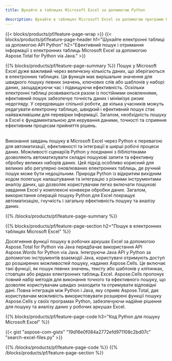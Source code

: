 ```yaml
---
title: Шукайте в таблицях Microsoft Excel за допомогою Python  

description: Шукайте в таблицях Microsoft Excel за допомогою програми Python. Шукайте аркуші онлайн за допомогою програми.
---
```


{{< blocks/products/pf/feature-page-wrap >}}
{{< blocks/products/pf/feature-page-header h1="Шукайте електронні таблиці за допомогою API Python" h2="Ефективний пошук і отримання інформації з електронних таблиць Microsoft Excel за допомогою Aspose.Total for Python via Java." >}}

{{% blocks/products/pf/feature-page-summary %}}
Пошук у Microsoft Excel дуже важливий через величезну кількість даних, що зберігаються в електронних таблицях.  Ця функція має вирішальне значення для швидкого пошуку певних значень, ключових слів або шаблонів у наборі даних, заощаджуючи час і підвищуючи ефективність.  Оскільки електронні таблиці розвиваються разом із постійними оновленнями, ефективний пошук забезпечує точність даних і мінімізує ризик недогляду.  У середовищах спільної роботи, де кілька учасників можуть редагувати електронну таблицю, швидкий і ефективний пошук стає найважливішим для перевірки інформації.  Загалом, необхідність пошуку в Excel є фундаментальною для керування даними, точності та сприяння ефективним процесам прийняття рішень.<br /><br />

Виконання завдань пошуку в Microsoft Excel через Python є перевагою для автоматизації, ефективності та інтеграції в ширші робочі процеси даних.  Можливості сценаріїв Python у поєднанні з бібліотеками дозволяють автоматизувати складні пошукові запити та ефективну обробку великих наборів даних.  Цей підхід особливо корисний для великих або регулярно оновлюваних електронних таблиць, де ручний пошук може бути недоцільним.  Природа Python із відкритим вихідним кодом полегшує налаштування та інтеграцію з різними інструментами аналізу даних, що дозволяє користувачам легко включати пошукові завдання Excel у комплексні конвеєри обробки даних.  Загалом, використання операцій пошуку Python для Excel покращує автоматизацію, гнучкість і загальну ефективність пошуку та аналізу даних.

{{% /blocks/products/pf/feature-page-summary  %}}

{{% blocks/products/pf/feature-page-section  h2="Пошук в електронних таблицях Microsoft Excel" %}}

Досягнення функції пошуку в робочих аркушах Excel за допомогою Aspose.Total for Python via Java передбачає використання API Aspose.Words for Python via Java.  Інтегруючи Java API у Python за допомогою інструментів взаємодії Java, користувачі отримують доступ до розширених можливостей пошуку, наданих Aspose.Cells.  Це включає такі функції, як пошук певних значень, тексту або шаблонів у клітинках, стовпцях або рядках електронних таблиць Excel.  Aspose.Cells пропонує повний набір методів для виконання точного та ефективного пошуку, що дозволяє користувачам швидко знаходити та отримувати відповідні дані.  Повна інтеграція між Python і Java, яку сприяє Aspose.Total, дає користувачам можливість використовувати розширені функції пошуку Aspose.Cells у своїх програмах Python, забезпечуючи надійне рішення для пошуку та аналізу даних у робочих аркушах Excel.

{{% blocks/products/pf/feature-page-code h3="Код Python для пошуку Microsoft Excel" %}}

{{< gist "aspose-com-gists" "19d16e0f084a2772efd971108c2bd07c" "search-excel-files.py" >}}

{{% /blocks/products/pf/feature-page-code  %}}
{{% /blocks/products/pf/feature-page-section %}}